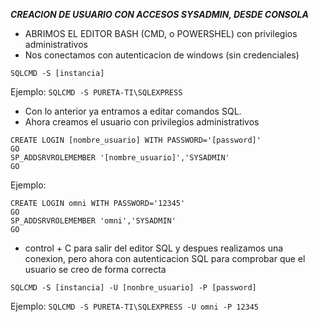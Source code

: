 ***CREACION DE USUARIO CON ACCESOS SYSADMIN, DESDE CONSOLA***

- ABRIMOS EL EDITOR BASH (CMD, o POWERSHEL) con privilegios administrativos
- Nos conectamos con autenticacion de windows (sin credenciales)
```
SQLCMD -S [instancia]
```
Ejemplo: 	```SQLCMD -S PURETA-TI\SQLEXPRESS ```

- Con lo anterior ya entramos a editar comandos SQL.
- Ahora creamos el usuario con privilegios administrativos
```
CREATE LOGIN [nombre_usuario] WITH PASSWORD='[password]'
GO
SP_ADDSRVROLEMEMBER '[nombre_usuario]','SYSADMIN'
GO
```
Ejemplo:
```
CREATE LOGIN omni WITH PASSWORD='12345'
GO
SP_ADDSRVROLEMEMBER 'omni','SYSADMIN'
GO
```

- control + C para salir del editor SQL y despues realizamos una conexion, pero ahora con autenticacion SQL para comprobar que el usuario se creo de forma correcta
```
SQLCMD -S [instancia] -U [nonbre_usuario] -P [password]
```
Ejemplo: ```SQLCMD -S PURETA-TI\SQLEXPRESS -U omni -P 12345```